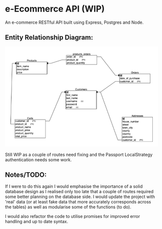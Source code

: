 # e-Ecommerce API (WIP)

An e-commerce RESTful API built using Express, Postgres and Node.  

## Entity Relationship Diagram:

![Schema](./db/db_schema_v1.1.png)

Still WIP as a couple of routes need fixing and the Passport LocalStrategy authentication needs some work. 

## Notes/TODO:

If I were to do this again I would emphasise the importance of a solid database design as I realised only too late that a couple of routes required some better planning on the database side. I would update the project with 'real' data (or at least fake data that more accurately corresponds across the tables) as well as modularise some of the functions (to do).

I would also refactor the code to utilise promises for improved error handling and up to date syntax. 